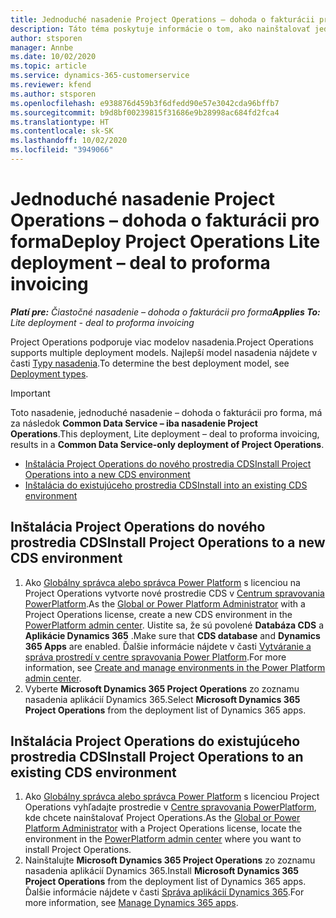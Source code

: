 ```yaml
---
title: Jednoduché nasadenie Project Operations – dohoda o fakturácii pro forma
description: Táto téma poskytuje informácie o tom, ako nainštalovať jednoduché nasadenie Project Operations – dohoda o fakturácii pro forma.
author: stsporen
manager: Annbe
ms.date: 10/02/2020
ms.topic: article
ms.service: dynamics-365-customerservice
ms.reviewer: kfend
ms.author: stsporen
ms.openlocfilehash: e938876d459b3f6dfedd90e57e3042cda96bffb7
ms.sourcegitcommit: b9d8bf00239815f31686e9b28998ac684fd2fca4
ms.translationtype: HT
ms.contentlocale: sk-SK
ms.lasthandoff: 10/02/2020
ms.locfileid: "3949066"
---
```

# <a name="deploy-project-operations-lite-deployment--deal-to-proforma-invoicing"></a><span data-ttu-id="1b389-103">Jednoduché nasadenie Project Operations – dohoda o fakturácii pro forma</span><span class="sxs-lookup"><span data-stu-id="1b389-103">Deploy Project Operations Lite deployment – deal to proforma invoicing</span></span>

<span data-ttu-id="1b389-104">_**Platí pre:** Čiastočné nasadenie – dohoda o fakturácii pro forma_</span><span class="sxs-lookup"><span data-stu-id="1b389-104">_**Applies To:** Lite deployment - deal to proforma invoicing_</span></span>

<span data-ttu-id="1b389-105">Project Operations podporuje viac modelov nasadenia.</span><span class="sxs-lookup"><span data-stu-id="1b389-105">Project Operations supports multiple deployment models.</span></span> <span data-ttu-id="1b389-106">Najlepší model nasadenia nájdete v časti [Typy nasadenia](determine-deployment-type.md).</span><span class="sxs-lookup"><span data-stu-id="1b389-106">To determine the best deployment model, see [Deployment types](determine-deployment-type.md).</span></span>


> [!IMPORTANT]
> <span data-ttu-id="1b389-107">Toto nasadenie, jednoduché nasadenie – dohoda o fakturácii pro forma, má za následok **Common Data Service – iba nasadenie Project Operations**.</span><span class="sxs-lookup"><span data-stu-id="1b389-107">This deployment, Lite deployment – deal to proforma invoicing, results in a **Common Data Service-only deployment of Project Operations**.</span></span>

- [<span data-ttu-id="1b389-108">Inštalácia Project Operations do nového prostredia CDS</span><span class="sxs-lookup"><span data-stu-id="1b389-108">Install Project Operations into a new CDS environment</span></span>](#new)
- [<span data-ttu-id="1b389-109">Inštalácia do existujúceho prostredia CDS</span><span class="sxs-lookup"><span data-stu-id="1b389-109">Install into an existing CDS environment</span></span>](#existing)



## <a name="install-project-operations-to-a-new-cds-environment"></a><a name="new"></a><span data-ttu-id="1b389-110">Inštalácia Project Operations do nového prostredia CDS</span><span class="sxs-lookup"><span data-stu-id="1b389-110">Install Project Operations to a new CDS environment</span></span>

1. <span data-ttu-id="1b389-111">Ako [Globálny správca alebo správca Power Platform](https://docs.microsoft.com/power-platform/admin/global-service-administrators-can-administer-without-license) s licenciou na Project Operations vytvorte nové prostredie CDS v [Centrum spravovania PowerPlatform](https://admin.powerplatform.com).</span><span class="sxs-lookup"><span data-stu-id="1b389-111">As the [Global or Power Platform Administrator](https://docs.microsoft.com/power-platform/admin/global-service-administrators-can-administer-without-license) with a Project Operations license, create a new CDS environment in the [PowerPlatform admin center](https://admin.powerplatform.com).</span></span> <span data-ttu-id="1b389-112">Uistite sa, že sú povolené **Databáza CDS** a **Aplikácie Dynamics 365** .</span><span class="sxs-lookup"><span data-stu-id="1b389-112">Make sure that **CDS database** and **Dynamics 365 Apps** are enabled.</span></span> <span data-ttu-id="1b389-113">Ďalšie informácie nájdete v časti [Vytváranie a správa prostredí v centre spravovania Power Platform](https://docs.microsoft.com/power-platform/admin/create-environment#create-an-environment-in-the-power-platform-admin-center).</span><span class="sxs-lookup"><span data-stu-id="1b389-113">For more information, see [Create and manage environments in the Power Platform admin center](https://docs.microsoft.com/power-platform/admin/create-environment#create-an-environment-in-the-power-platform-admin-center).</span></span>
2. <span data-ttu-id="1b389-114">Vyberte **Microsoft Dynamics 365 Project Operations** zo zoznamu nasadenia aplikácií Dynamics 365.</span><span class="sxs-lookup"><span data-stu-id="1b389-114">Select **Microsoft Dynamics 365 Project Operations** from the deployment list of Dynamics 365 apps.</span></span>


## <a name="install-project-operations-to-an-existing-cds-environment"></a><a name="existing"></a><span data-ttu-id="1b389-115">Inštalácia Project Operations do existujúceho prostredia CDS</span><span class="sxs-lookup"><span data-stu-id="1b389-115">Install Project Operations to an existing CDS environment</span></span>

1. <span data-ttu-id="1b389-116">Ako [Globálny správca alebo správca Power Platform](https://docs.microsoft.com/power-platform/admin/global-service-administrators-can-administer-without-license) s licenciou Project Operations vyhľadajte prostredie v [Centre spravovania PowerPlatform](https://admin.powerplatform.com), kde chcete nainštalovať Project Operations.</span><span class="sxs-lookup"><span data-stu-id="1b389-116">As the [Global or Power Platform Administrator](https://docs.microsoft.com/power-platform/admin/global-service-administrators-can-administer-without-license) with a Project Operations license, locate the environment in the [PowerPlatform admin center](https://admin.powerplatform.com) where you want to install Project Operations.</span></span>
2. <span data-ttu-id="1b389-117">Nainštalujte **Microsoft Dynamics 365 Project Operations** zo zoznamu nasadenia aplikácií Dynamics 365.</span><span class="sxs-lookup"><span data-stu-id="1b389-117">Install **Microsoft Dynamics 365 Project Operations** from the deployment list of Dynamics 365 apps.</span></span> <span data-ttu-id="1b389-118">Ďalšie informácie nájdete v časti [Správa aplikácií Dynamics 365](https://docs.microsoft.com/power-platform/admin/manage-apps).</span><span class="sxs-lookup"><span data-stu-id="1b389-118">For more information, see [Manage Dynamics 365 apps](https://docs.microsoft.com/power-platform/admin/manage-apps).</span></span>


